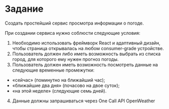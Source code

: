 # Задание

Cоздать простейший сервис просмотра информации о погоде.

При создании сервиса нужно соблюсти следующие условия:

1. Необходимо использовать фреймворк React и адаптивный дизайн, чтобы страница открывалась на любом consumer-grade устройстве.
2. Пользователь должен либо иметь возможность выбрать из списка город, для которого ему нужен прогноз погоды.
3. Пользователь должен иметь возможность посмотреть данные на следующие временные промежутки:
- «сейчас» (поминутно на ближайший час);
- «ближайшие два дня» (почасово на двое суток);
- «на этой неделе» (следующие семь дней).
4. Данные должны запрашиваться через One Call API OpenWeather
